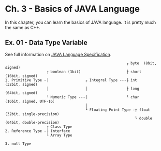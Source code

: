 # Ch. 3 - Basics of JAVA Language
In this chapter, you can learn the basics of JAVA language. It is pretty much the same as C++.

## Ex. 01 - Data Type Variable
See full information on [JAVA Language Specification](https://docs.oracle.com/javase/specs/jls/se8/html/jls-4.html#jls-ClassOrInterfaceType).

                                                            ┌ byte  (8bit, signed)
                       ┌ boolean (1bit)                     ├ short (16bit, signed)
    1. Primitive Type -│                 ┌ Integral Type ---├ int   (32bit, signed)
                       │                 │                  ├ long  (64bit, signed)
                       └ Numeric Type ---│                  └ char  (16bit, signed, UTF-16)
                                         │
                                         └ Floating Point Type -┬ float  (32bit, single-precision)
                                                                └ double (64bit, double-precision)
                       ┌ Class Type
    2. Reference Type -├ Interface
                       └ Array Type
                      
    3. null Type
